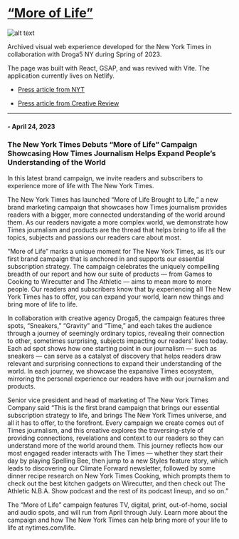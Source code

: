 # [“More of Life”](https://main--nytbrand2023.netlify.app/)

![alt text](./src/assets/NYT_Sneakers_Gif_Large.gif)

Archived visual web experience developed for the New York Times in collaboration with Droga5 NY during Spring of 2023.

The page was built with React, GSAP, and was revived with Vite. The application currently lives on Netlify.

- [Press article from NYT](https://www.nytco.com/press/the-new-york-times-debuts-more-of-life-campaign-showcasing-how-times-journalism-helps-expand-peoples-understanding-of-the-world/)

- [Press article from Creative Review](https://www.creativereview.co.uk/new-york-times-more-life-brought-life/)



***
#### - April 24, 2023
### The New York Times Debuts “More of Life” Campaign Showcasing How Times Journalism Helps Expand People’s Understanding of the World

In this latest brand campaign, we invite readers and subscribers to experience more of life with The New York Times. 


The New York Times has launched “More of Life Brought to Life,” a new brand marketing campaign that showcases how Times journalism provides readers with a bigger, more connected understanding of the world around them. As our readers navigate a more complex world, we demonstrate how Times journalism and products are the thread that helps bring to life all the topics, subjects and passions our readers care about most.

“More of Life” marks a unique moment for The New York Times, as it’s our first brand campaign that is anchored in and supports our essential subscription strategy. The campaign celebrates the uniquely compelling breadth of our report and how our suite of products — from Games to Cooking to Wirecutter and The Athletic — aims to mean more to more people. Our readers and subscribers know that by experiencing all The New York Times has to offer, you can expand your world, learn new things and bring more of life to life.

In collaboration with creative agency Droga5, the campaign features three spots, “Sneakers,” “Gravity” and “Time,” and each takes the audience through a journey of seemingly ordinary topics, revealing their connection to other, sometimes surprising, subjects impacting our readers’ lives today. Each ad spot shows how one starting point in our journalism — such as sneakers — can serve as a catalyst of discovery that helps readers draw relevant and surprising connections to expand their understanding of the world. In each journey, we showcase the expansive Times ecosystem, mirroring the personal experience our readers have with our journalism and products.

Senior vice president and head of marketing of The New York Times Company said “This is the first brand campaign that brings our essential subscription strategy to life, and brings The New York Times universe, and all it has to offer, to the forefront. Every campaign we create comes out of Times journalism, and this creative explores the traversing-style of providing connections, revelations and context to our readers so they can understand more of the world around them. This journey reflects how our most engaged reader interacts with The Times — whether they start their day by playing Spelling Bee, then jump to a new Styles feature story, which leads to discovering our Climate Forward newsletter, followed by some dinner recipe research on New York Times Cooking, which prompts them to check out the best kitchen gadgets on Wirecutter, and then check out The Athletic N.B.A. Show podcast and the rest of its podcast lineup, and so on.”

The “More of Life” campaign features TV, digital, print, out-of-home, social and audio spots, and will run from April through July. Learn more about the campaign and how The New York Times can help bring more of your life to life at nytimes.com/life.
